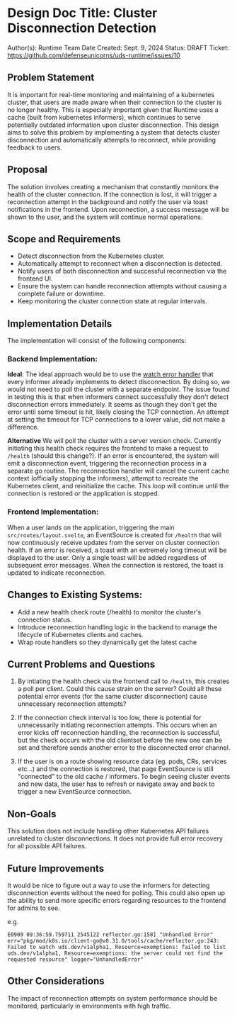 # Design Doc Title: Cluster Disconnection Detection

Author(s): Runtime Team
Date Created: Sept. 9, 2024
Status: DRAFT
Ticket: https://github.com/defenseunicorns/uds-runtime/issues/10

## Problem Statement

It is important for real-time monitoring and maintaining of a kubernetes cluster, that users are made aware when their connection to the cluster is no longer healthy. This is especially important given that Runtime uses a cache (built from kubernetes informers), which continues to serve potentially outdated information upon cluster disconnection. This design aims to solve this problem by implementing a system that detects cluster disconnection and automatically attempts to reconnect, while providing feedback to users.

## Proposal

The solution involves creating a mechanism that constantly monitors the health of the cluster connection. If the connection is lost, it will trigger a reconnection attempt in the background and notify the user via toast notifications in the frontend. Upon reconnection, a success message will be shown to the user, and the system will continue normal operations.

## Scope and Requirements

- Detect disconnection from the Kubernetes cluster.
- Automatically attempt to reconnect when a disconnection is detected.
- Notify users of both disconnection and successful reconnection via the frontend UI.
- Ensure the system can handle reconnection attempts without causing a complete failure or downtime.
- Keep monitoring the cluster connection state at regular intervals.

## Implementation Details

The implementation will consist of the following components:

### Backend Implementation:

**Ideal**:
The ideal approach would be to use the [watch error handler](https://github.com/kubernetes/client-go/blob/v0.20.5/tools/cache/shared_informer.go#L169-L182) that every informer already implements to detect disconnection. By doing so, we would not need to poll the cluster with a separate endpoint. The issue found in testing this is that when informers connect successfully they don't detect disconnection errors immediately. It seems as though they don't get the error until some timeout is hit, likely closing the TCP connection. An attempt at setting the timeout for TCP connections to a lower value, did not make a difference.

**Alternative**
We will poll the cluster with a server version check. Currently initiating this health check requires the frontend to make a request to `/health` (should this change?). If an error is encountered, the system will emit a disconnection event, triggering the reconnection process in a separate go routine. The reconnection handler will cancel the current cache context (officially stopping the informers), attempt to recreate the Kubernetes client, and reinitialize the cache. This loop will continue until the connection is restored or the application is stopped.

### Frontend Implementation:

When a user lands on the application, triggering the main `src/routes/layout.svelte`, an EventSource is created for `/health` that will now continuously receive updates from the server on cluster connection health. If an error is received, a toast with an extremely long timeout will be displayed to the user. Only a single toast will be added regardless of subsequent error messages. When the connection is restored, the toast is updated to indicate reconnection.

## Changes to Existing Systems:

- Add a new health check route (/health) to monitor the cluster's connection status.
- Introduce reconnection handling logic in the backend to manage the lifecycle of Kubernetes clients and caches.
- Wrap route handlers so they dynamically get the latest cache

## Current Problems and Questions

1. By intiating the health check via the frontend call to `/health`, this creates a poll per client. Could this cause strain on the server? Could all these potential error events (for the same cluster disconnection) cause unnecessary reconnection attempts?

1. If the connection check interval is too low, there is potential for unnecessarily initiating reconnection attempts. This occurs when an error kicks off reconnection handling, the reconnection is successful, but the check occurs with the old clientset before the new one can be set and therefore sends another error to the disconnected error channel.

1. If the user is on a route showing resource data (eg. pods, CRs, services etc...) and the connection is restored, that page EventSource is still "connected" to the old cache / informers. To begin seeing cluster events and new data, the user has to refresh or navigate away and back to trigger a new EventSource connection.

## Non-Goals

This solution does not include handling other Kubernetes API failures unrelated to cluster disconnections.
It does not provide full error recovery for all possible API failures.

## Future Improvements

It would be nice to figure out a way to use the informers for detecting disconnection events without the need for polling. This could also open up the ability to send more specific errors regarding resources to the frontend for admins to see.

e.g.

```console
E0909 09:36:59.759711 2545122 reflector.go:158] "Unhandled Error" err="pkg/mod/k8s.io/client-go@v0.31.0/tools/cache/reflector.go:243: Failed to watch uds.dev/v1alpha1, Resource=exemptions: failed to list uds.dev/v1alpha1, Resource=exemptions: the server could not find the requested resource" logger="UnhandledError"
```

## Other Considerations

The impact of reconnection attempts on system performance should be monitored, particularly in environments with high traffic.
